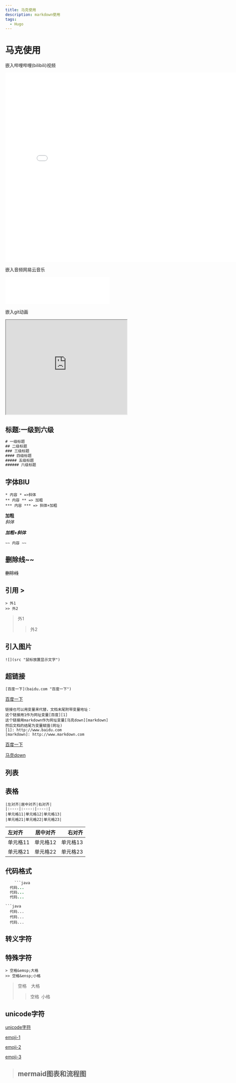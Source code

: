 ```yaml
---
title: 马克使用
description: markdown使用
tags:
  - Hugo
---
```

# 马克使用

嵌入哔哩哔哩(bilibili)视频
<iframe src=//player.bilibili.com/player.html?aid=757154348&bvid=BV1764y1D7fD&cid=412008128&page=1" scrolling="no" width="800px" height="600px" border="0" frameborder="no" framespacing="0" allowfullscreen="true"> </iframe>


嵌入音频网易云音乐
<iframe frameborder="no" border="0" marginwidth="0" marginheight="0" width=330 height=86 src="//music.163.com/outchain/player?type=2&id=34341360&auto=1&height=66"></iframe>

嵌入git动画
<iframe height="300px" width="384px" src="https://gimg2.baidu.com/image_search/src=http%3A%2F%2Fhbimg.b0.upaiyun.com%2Fe5786bd18a92e6ecca4b875bfffc02721ebbc880219b3-nFEHjt_fw658&refer=http%3A%2F%2Fhbimg.b0.upaiyun.com&app=2002&size=f9999,10000&q=a80&n=0&g=0n&fmt=auto?sec=1662857792&t=39e81bd6e21c024191f14598d9c9d6ef"></iframe>


## 标题:一级到六级

```html
# 一级标题
## 二级标题
### 三级标题
#### 四级标题
##### 五级标题
###### 六级标题
```
## 字体BIU
```
* 内容 * =>斜体
** 内容 ** => 加粗
*** 内容 *** => 斜体+加粗

```
**加粗**  
*斜体*  

***加粗+斜体***  
```
~~ 内容 ~~
```
## 删除线~~
~~删除线~~

## 引用 >
```
> 外1
>> 外2

```
> 外1
> > 外2

## 引入图片
```
![](src "鼠标放置显示文字")
```


## 超链接

```
[百度一下](baidu.com "百度一下")
```

[百度一下](http://www.baidu.com "百度一下")

```
链接也可以用变量来代替，文档末尾附带变量地址：
这个链接用1作为网址变量[百度][1]
这个链接用markdown作为网址变量[马克down][markdown]
然后文档的结尾为变量赋值(网址)
[1]: http://www.baidu.com
[markdown]: http://www.markdown.com
```
[百度一下][1]

[马克down][markdown]


[1]: http://www.baidu.com

[markdown]: http://www.markdown.com

## 列表

## 表格

```
|左对齐|居中对齐|右对齐|
|:----|:----:|----:|
|单元格11|单元格12|单元格13|
|单元格21|单元格22|单元格23|
```

|左对齐|居中对齐|右对齐|
|:----|:----:|----:|
|单元格11|单元格12|单元格13|
|单元格21|单元格22|单元格23|

## 代码格式

```java
    ```java
  代码...
  代码...
  代码...
```
```
​```java
  代码...
  代码...
  代码...
```

## 转义字符

## 特殊字符
```
> 空格&emsp;大格
>> 空格&ensp;小格
```

> 空格&emsp;大格
>
> > 空格&ensp;小格

## unicode字符

[unicode字符](https://unicode-table.com/cn/ "特殊字符")

[emoji-1](https://emojixd.com/ "emo")

[emoji-2](https://www.emojidaquan.com/ "emo")

[emoji-3](http://fuhao.tuwenla.com/m/emoji.html  "emo")


> ## mermaid图表和流程图
